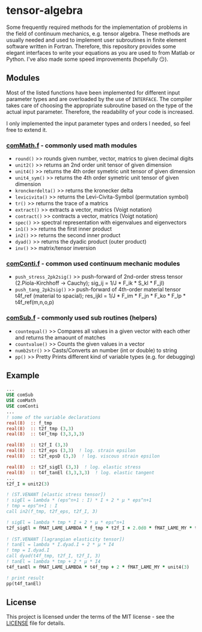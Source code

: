 # tensor-algebra
Some frequently required methods for the implementation of problems in the field of continuum mechanics, e.g. tensor algebra. These methods are usually needed and used to implement user subroutines in finite element software written in Fortran. Therefore, this repository provides some elegant interfaces to write your equations as you are used to from Matlab or Python. I've also made some speed improvements (hopefully 😏).

## Modules
Most of the listed functions have been implemented for different input parameter types and are overloaded by the use of `INTERFACE`. The compiler takes care of choosing the appropriate subroutine based on the type of the actual input parameter. Therefore, the readability of your code is increased.

I only implemented the input parameter types and orders I needed, so feel free to extend it.

### [comMath.f](comMath.f) - commonly used math modules
- `round()` >> rounds given number, vector, matrics to given decimal digits
- `unit2()` >> returns an 2nd order unit tensor of given dimension
- `unit4()` >> returns the 4th order symetric unit tensor of given dimension
- `unit4_sym()` >> returns the 4th order symetric unit tensor of given dimension
- `kronckerdelta()` >> returns the kronecker delta
- `levicivita()` >> returns the Levi-Civita-Symbol (permutation symbol)
- `tr()` >> returns the trace of a matrics
- `extract()` >> extracts a vector, matrics (Voigt notation)
- `contract()` >> contracts a vector, matrics (Voigt notation)
- `spec()` >> spectral representation with eigenvalues and eigenvectors
- `in1()` >> returns the first inner product
- `in2()` >> returns the second inner product
- `dyad()` >> returns the dyadic product (outer product)
- `inv()` >> matrix/tensor inversion

### [comConti.f](comConti.f) - common used continuum mechanic modules
- `push_stress_2pk2sig()` >> push-forward of 2nd-order stress tensor (2.Piola-Kirchhoff -> Cauchy); sig_ij = 1/J * F_ik * S_kl * F_jl)
- `push_tang_2pk2sig()` >> push-forward of 4th-order material tensor t4f_ref (material to spacial); res_ijkl = 1/J * F_im * F_jn * F_ko * F_lp * t4f_ref(m,n,o,p)

### [comSub.f](comSub.f) - commonly used sub routines (helpers)
- `countequal()` >> Compares all values in a given vector with each other and returns the amaount of matches
- `countvalue()` >> Counts the given values in a vector
- `numb2str()` >> Casts/Converts an number (int or double) to string
- `pp()` >> Pretty Prints different kind of variable types (e.g. for debugging)

## Example

```fortran
...
USE comSub
USE comMath
USE comConti
...
! some of the variable declarations
real(8)  :: f_tmp
real(8)  :: t2f_tmp (3,3)
real(8)  :: t4f_tmp (3,3,3,3)

real(8)  :: t2f_I (3,3)
real(8)  :: t2f_eps (3,3)  ! log. strain epsilon
real(8)  :: t2f_epsD (3,3)  ! log. viscous strain epsilon

real(8)  :: t2f_sigEl (3,3)  ! log. elastic stress
real(8)  :: t4f_tanEl (3,3,3,3)  ! log. elastic tangent
...
t2f_I = unit2(3)

! (ST.VENANT [elastic stress tensor])
! sigEl = lambda * (eps^n+1 : I) * I + 2 * µ * eps^n+1
! tmp = eps^n+1 : I
call in2(f_tmp, t2f_eps, t2f_I, 3)

! sigEl = lambda * tmp * I + 2 * µ * eps^n+1
t2f_sigEl = fMAT_LAME_LAMBDA * f_tmp * t2f_I + 2.0d0 * fMAT_LAME_MY * t2f_eps
            
! (ST.VENANT [lagrangian elasticity tensor])
! tanEl = lambda * I.dyad.I + 2 * µ * I4
! tmp = I.dyad.I
call dyad(t4f_tmp, t2f_I, t2f_I, 3)
! tanEl = lambda * tmp + 2 * µ * I4
t4f_tanEl = fMAT_LAME_LAMBDA * t4f_tmp + 2 * fMAT_LAME_MY * unit4(3)

! print result
pp(t4f_tanEl)
```

## License
This project is licensed under the terms of the MIT license - see the [LICENSE](LICENSE) file for details.
